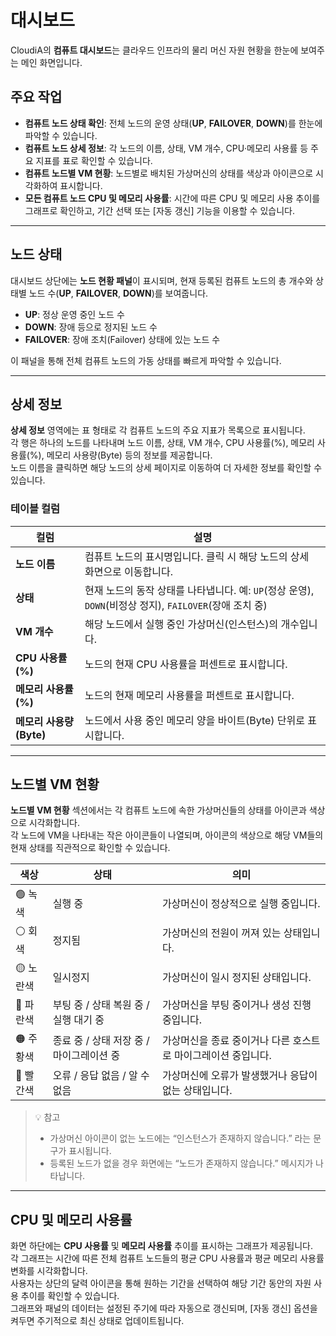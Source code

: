 # 대시보드

CloudiA의 **컴퓨트 대시보드**는 클라우드 인프라의 물리 머신 자원 현황을 한눈에 보여주는 메인 화면입니다.

## 주요 작업

- **컴퓨트 노드 상태 확인**: 전체 노드의 운영 상태(**UP**, **FAILOVER**, **DOWN**)를 한눈에 파악할 수 있습니다.
- **컴퓨트 노드 상세 정보**: 각 노드의 이름, 상태, VM 개수, CPU·메모리 사용률 등 주요 지표를 표로 확인할 수 있습니다.
- **컴퓨트 노드별 VM 현황**: 노드별로 배치된 가상머신의 상태를 색상과 아이콘으로 시각화하여 표시합니다.
- **모든 컴퓨트 노드 CPU 및 메모리 사용률**: 시간에 따른 CPU 및 메모리 사용 추이를 그래프로 확인하고, 기간 선택 또는 [자동 갱신] 기능을 이용할 수 있습니다.

---

## 노드 상태

대시보드 상단에는 **노드 현황 패널**이 표시되며, 현재 등록된 컴퓨트 노드의 총 개수와 상태별 노드 수(**UP**, **FAILOVER**, **DOWN**)를 보여줍니다.

- **UP**: 정상 운영 중인 노드 수
- **DOWN**: 장애 등으로 정지된 노드 수
- **FAILOVER**: 장애 조치(Failover) 상태에 있는 노드 수

이 패널을 통해 전체 컴퓨트 노드의 가동 상태를 빠르게 파악할 수 있습니다.

---

## 상세 정보

**상세 정보** 영역에는 표 형태로 각 컴퓨트 노드의 주요 지표가 목록으로 표시됩니다.  
각 행은 하나의 노드를 나타내며 노드 이름, 상태, VM 개수, CPU 사용률(%), 메모리 사용률(%), 메모리 사용량(Byte) 등의 정보를 제공합니다.  
노드 이름을 클릭하면 해당 노드의 상세 페이지로 이동하여 더 자세한 정보를 확인할 수 있습니다.

### 테이블 컬럼

| 컬럼                   | 설명                                                                                   |
|------------------------|----------------------------------------------------------------------------------------|
| **노드 이름**          | 컴퓨트 노드의 표시명입니다. 클릭 시 해당 노드의 상세 화면으로 이동합니다.              |
| **상태**               | 현재 노드의 동작 상태를 나타냅니다. 예: `UP`(정상 운영), `DOWN`(비정상 정지), `FAILOVER`(장애 조치 중) |
| **VM 개수**            | 해당 노드에서 실행 중인 가상머신(인스턴스)의 개수입니다.                               |
| **CPU 사용률(%)**      | 노드의 현재 CPU 사용률을 퍼센트로 표시합니다.                                           |
| **메모리 사용률(%)**   | 노드의 현재 메모리 사용률을 퍼센트로 표시합니다.                                        |
| **메모리 사용량(Byte)** | 노드에서 사용 중인 메모리 양을 바이트(Byte) 단위로 표시합니다.                         |

---

## 노드별 VM 현황

**노드별 VM 현황** 섹션에서는 각 컴퓨트 노드에 속한 가상머신들의 상태를 아이콘과 색상으로 시각화합니다.  
각 노드에 VM을 나타내는 작은 아이콘들이 나열되며, 아이콘의 색상으로 해당 VM들의 현재 상태를 직관적으로 확인할 수 있습니다.

| 색상     | 상태                        | 의미                                 |
| ------ | ------------------------- | ---------------------------------- |
| 🟢 녹색  | 실행 중                      | 가상머신이 정상적으로 실행 중입니다.               |
| ⚪ 회색   | 정지됨                       | 가상머신의 전원이 꺼져 있는 상태입니다.             |
| 🟡 노란색 | 일시정지                      | 가상머신이 일시 정지된 상태입니다.                |
| 🔵 파란색 | 부팅 중 / 상태 복원 중 / 실행 대기 중  | 가상머신을 부팅 중이거나 생성 진행 중입니다.          |
| 🟠 주황색 | 종료 중 / 상태 저장 중 / 마이그레이션 중 | 가상머신을 종료 중이거나 다른 호스트로 마이그레이션 중입니다. |
| 🔴 빨간색 | 오류 / 응답 없음 / 알 수 없음       | 가상머신에 오류가 발생했거나 응답이 없는 상태입니다.      |


> 💡 참고  
> - 가상머신 아이콘이 없는 노드에는 “인스턴스가 존재하지 않습니다.” 라는 문구가 표시됩니다.  
> - 등록된 노드가 없을 경우 화면에는 “노드가 존재하지 않습니다.” 메시지가 나타납니다.

---

## CPU 및 메모리 사용률

화면 하단에는 **CPU 사용률** 및 **메모리 사용률** 추이를 표시하는 그래프가 제공됩니다.  
각 그래프는 시간에 따른 전체 컴퓨트 노드들의 평균 CPU 사용률과 평균 메모리 사용률 변화를 시각화합니다.  
사용자는 상단의 달력 아이콘을 통해 원하는 기간을 선택하여 해당 기간 동안의 자원 사용 추이를 확인할 수 있습니다.  
그래프와 패널의 데이터는 설정된 주기에 따라 자동으로 갱신되며, [자동 갱신] 옵션을 켜두면 주기적으로 최신 상태로 업데이트됩니다.
